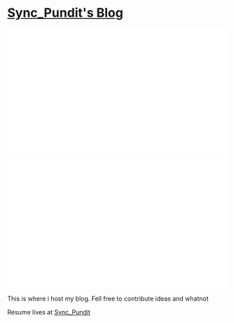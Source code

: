 # [Sync_Pundit's Blog](https://github.com/Deon-Trevor/Sync_Pundit-Blog)

<a href="https://github.com/Deon-Trevor/Sync_Pundit-Blog">

![](https://github.com/Deon-Trevor/Github-Stats/blob/master/generated/overview.svg)
![](https://github.com/Deon-Trevor/Github-Stats/blob/master/generated/languages.svg)

</a>

This is where i host my blog. Fell free to contribute ideas and whatnot

Resume lives at [Sync_Pundit](https://github.com/Deon-Trevor/Sync_Pundit)